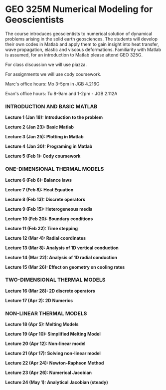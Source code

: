 # GEO 325M Numerical Modeling for Geoscientists

The course introduces geoscientists to numerical solution of dynamical problems arising in the solid earth geosciences. The students will develop their own codes in Matlab and apply them to gain insight into heat transfer, wave propagation, elastic and viscous deformations. Familiarity with Matlab is assumed, for an introduction to Matlab please attend GEO 325G.

For class discussion we will use piazza.

For assignments we will use cody coursework.

Marc's office hours: Mo 3-5pm in JGB 4.216G 

Evan's office hours: Tu 8-9am and 1-2pm - JGB 2.112A

### INTRODUCTION AND BASIC MATLAB

**Lecture 1 (Jan 18): Introduction to the problem**

**Lecture 2 (Jan 23): Basic Matlab**

**Lecture 3 (Jan 25): Plotting in Matlab**

**Lecture 4 (Jan 30): Programing in Matlab**

**Lecture 5 (Feb 1): Cody coursework**

### ONE-DIMENSIONAL THERMAL MODELS
**Lecture 6 (Feb 6): Balance laws**

**Lecture 7 (Feb 8): Heat Equation**

**Lecture 8 (Feb 13): Discrete operators**

**Lecture 9 (Feb 15): Heterogeneous media**

**Lecture 10 (Feb 20): Boundary conditions**

**Lecture 11 (Feb 22): Time stepping**

**Lecture 12 (Mar 4): Radial coordinates**

**Lecture 13 (Mar 8): Analysis of 1D vertical conduction**

**Lecture 14 (Mar 22): Analysis of 1D radial conduction**

**Lecture 15 (Mar 26): Effect on geometry on cooling rates**

### TWO-DIMENSIONAL THERMAL MODELS
**Lecture 16 (Mar 28): 2D discrete operators**

**Lecture 17 (Apr 2): 2D Numerics**

### NON-LINEAR THERMAL MODELS
**Lecture 18 (Apr 5): Melting Models**

**Lecture 19 (Apr 10): Simplified Melting Model**

**Lecture 20 (Apr 12): Non-linear model**

**Lecture 21 (Apr 17): Solving non-linear model**

**Lecture 22 (Apr 24): Newton-Raphson Method**

**Lecture 23 (Apr 26): Numerical Jacobian**

**Lecture 24 (May 1): Analytical Jacobian (steady)**
